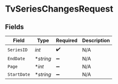 # TvSeriesChangesRequest


## Fields

| Field              | Type               | Required           | Description        |
| ------------------ | ------------------ | ------------------ | ------------------ |
| `SeriesID`         | *int*              | :heavy_check_mark: | N/A                |
| `EndDate`          | **string*          | :heavy_minus_sign: | N/A                |
| `Page`             | **int*             | :heavy_minus_sign: | N/A                |
| `StartDate`        | **string*          | :heavy_minus_sign: | N/A                |